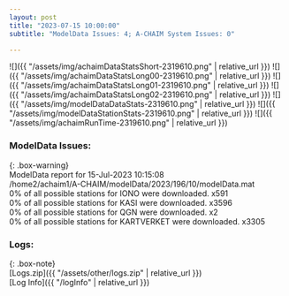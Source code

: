 ```yaml
---
layout: post
title: "2023-07-15 10:00:00"
subtitle: "ModelData Issues: 4; A-CHAIM System Issues: 0"

---
```


![]({{ "/assets/img/achaimDataStatsShort-2319610.png" | relative_url }})
![]({{ "/assets/img/achaimDataStatsLong00-2319610.png" | relative_url }})
![]({{ "/assets/img/achaimDataStatsLong01-2319610.png" | relative_url }})
![]({{ "/assets/img/achaimDataStatsLong02-2319610.png" | relative_url }})
![]({{ "/assets/img/modelDataDataStats-2319610.png" | relative_url }})
![]({{ "/assets/img/modelDataStationStats-2319610.png" | relative_url }})
![]({{ "/assets/img/achaimRunTime-2319610.png" | relative_url }})


### ModelData Issues:  
  
{: .box-warning}  
 ModelData report for 15-Jul-2023 10:15:08   
 /home2/achaim1/A-CHAIM/modelData/2023/196/10/modelData.mat   
 0% of all possible stations for IONO were downloaded. x591   
 0% of all possible stations for KASI were downloaded. x3596   
 0% of all possible stations for QGN were downloaded. x2   
 0% of all possible stations for KARTVERKET were downloaded. x3305   
  


### Logs:  
  
{: .box-note}  
[Logs.zip]({{ "/assets/other/logs.zip" | relative_url }})  
[Log Info]({{ "/logInfo" | relative_url }})  
